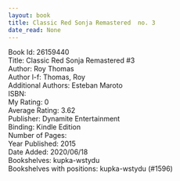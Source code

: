 ```yaml
---
layout: book
title: Classic Red Sonja Remastered  no. 3
date_read: None
---
```


Book Id: 26159440<br />
Title: Classic Red Sonja Remastered #3<br />
Author: Roy Thomas<br />
Author l-f: Thomas, Roy<br />
Additional Authors: Esteban Maroto<br />
ISBN: <br />
My Rating: 0<br />
Average Rating: 3.62<br />
Publisher: Dynamite Entertainment<br />
Binding: Kindle Edition<br />
Number of Pages: <br />
Year Published: 2015<br />
Date Added: 2020/06/18<br />
Bookshelves: kupka-wstydu<br />
Bookshelves with positions: kupka-wstydu (#1596)<br />

